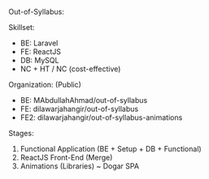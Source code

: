 Out-of-Syllabus:

Skillset:
- BE: Laravel
- FE: ReactJS
- DB: MySQL
- NC + HT / NC (cost-effective)

Organization: (Public)
- BE:  MAbdullahAhmad/out-of-syllabus
- FE:  dilawarjahangir/out-of-syllabus
- FE2: dilawarjahangir/out-of-syllabus-animations

Stages:
1. Functional Application (BE + Setup + DB + Functional)
2. ReactJS Front-End (Merge)
3. Animations (Libraries) ~ Dogar SPA
